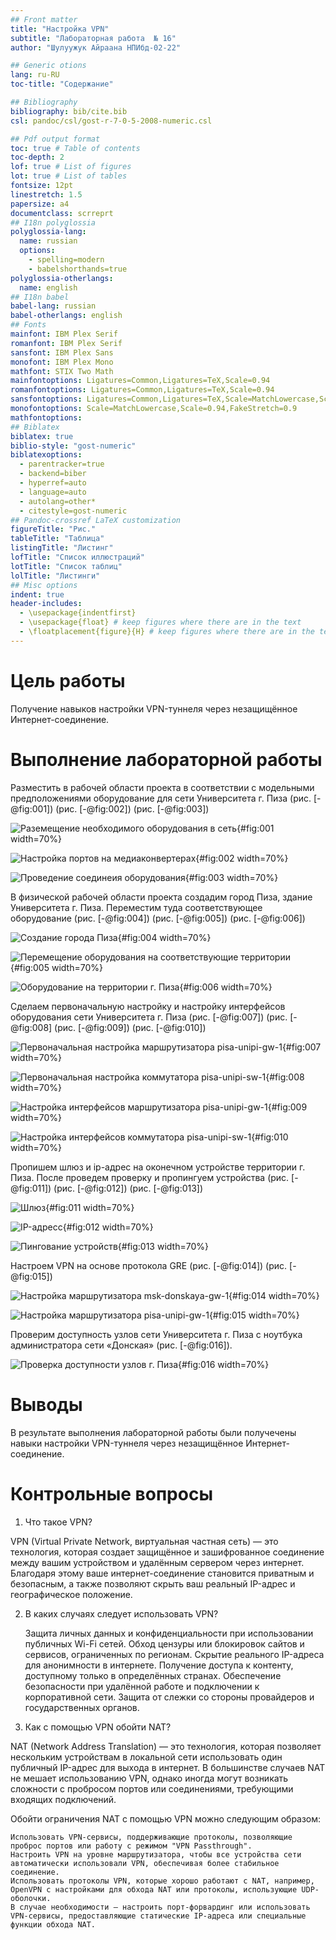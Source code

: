 ```yaml
---
## Front matter
title: "Настройка VPN"
subtitle: "Лабораторная работа  № 16"
author: "Шулуужук Айраана НПИбд-02-22"

## Generic otions
lang: ru-RU
toc-title: "Содержание"

## Bibliography
bibliography: bib/cite.bib
csl: pandoc/csl/gost-r-7-0-5-2008-numeric.csl

## Pdf output format
toc: true # Table of contents
toc-depth: 2
lof: true # List of figures
lot: true # List of tables
fontsize: 12pt
linestretch: 1.5
papersize: a4
documentclass: scrreprt
## I18n polyglossia
polyglossia-lang:
  name: russian
  options:
	- spelling=modern
	- babelshorthands=true
polyglossia-otherlangs:
  name: english
## I18n babel
babel-lang: russian
babel-otherlangs: english
## Fonts
mainfont: IBM Plex Serif
romanfont: IBM Plex Serif
sansfont: IBM Plex Sans
monofont: IBM Plex Mono
mathfont: STIX Two Math
mainfontoptions: Ligatures=Common,Ligatures=TeX,Scale=0.94
romanfontoptions: Ligatures=Common,Ligatures=TeX,Scale=0.94
sansfontoptions: Ligatures=Common,Ligatures=TeX,Scale=MatchLowercase,Scale=0.94
monofontoptions: Scale=MatchLowercase,Scale=0.94,FakeStretch=0.9
mathfontoptions:
## Biblatex
biblatex: true
biblio-style: "gost-numeric"
biblatexoptions:
  - parentracker=true
  - backend=biber
  - hyperref=auto
  - language=auto
  - autolang=other*
  - citestyle=gost-numeric
## Pandoc-crossref LaTeX customization
figureTitle: "Рис."
tableTitle: "Таблица"
listingTitle: "Листинг"
lofTitle: "Список иллюстраций"
lotTitle: "Список таблиц"
lolTitle: "Листинги"
## Misc options
indent: true
header-includes:
  - \usepackage{indentfirst}
  - \usepackage{float} # keep figures where there are in the text
  - \floatplacement{figure}{H} # keep figures where there are in the text
---
```


# Цель работы

Получение навыков настройки VPN-туннеля через незащищённое Интернет-соединение.

# Выполнение лабораторной работы

Разместить в рабочей области проекта в соответствии с модельными предположениями оборудование для сети Университета г. Пиза (рис. [-@fig:001]) (рис. [-@fig:002]) (рис. [-@fig:003])

![Раземещение необходимого оборудования в сеть](image/1.png){#fig:001 width=70%}

![Настройка портов на медиаконвертерах](image/2.png){#fig:002 width=70%}

![Проведение соединеия оборудования](image/3.png){#fig:003 width=70%}

В физической рабочей области проекта создадим город Пиза, здание Университета г. Пиза. Переместим туда соответствующее оборудование (рис. [-@fig:004]) (рис. [-@fig:005]) (рис. [-@fig:006])

![Создание города Пиза](image/4.png){#fig:004 width=70%}

![Перемещение оборудования на соответствующие территории](image/5.png){#fig:005 width=70%}

![Оборудование на территории г. Пиза](image/6.png){#fig:006 width=70%}

Сделаем первоначальную настройку и настройку интерфейсов оборудования сети Университета г. Пиза (рис. [-@fig:007]) (рис. [-@fig:008] (рис. [-@fig:009]) (рис. [-@fig:010]) 

![Первоначальная настройка маршрутизатора pisa-unipi-gw-1](image/7.png){#fig:007 width=70%}

![Первоначальная настройка коммутатора pisa-unipi-sw-1](image/8.png){#fig:008 width=70%}

![Настройка интерфейсов маршрутизатора pisa-unipi-gw-1](image/9.png){#fig:009 width=70%}

![Настройка интерфейсов коммутатора pisa-unipi-sw-1](image/10.png){#fig:010 width=70%}

Пропишем шлюз и ip-адрес на оконечном устройстве территории г. Пиза. После проведем проверку и пропингуем устройства (рис. [-@fig:011]) (рис. [-@fig:012]) (рис. [-@fig:013]) 

![Шлюз](image/11.png){#fig:011 width=70%}

![IP-адресс](image/12.png){#fig:012 width=70%}

![Пингование устройств](image/13.png){#fig:013 width=70%}

Настроем VPN на основе протокола GRE (рис. [-@fig:014]) (рис. [-@fig:015])

![Настройка маршрутизатора msk-donskaya-gw-1](image/14.png){#fig:014 width=70%}

![Настройка маршрутизатора pisa-unipi-gw-1](image/15.png){#fig:015 width=70%}

Проверим доступность узлов сети Университета г. Пиза с ноутбука администратора сети «Донская» (рис. [-@fig:016]).

![Проверка доступности узлов г. Пиза](image/16.png){#fig:016 width=70%}

# Выводы

В результате выполнения лабораторной работы были получечены навыки настройки VPN-туннеля через незащищённое Интернет-соединение.

# Контрольные вопросы

1. Что такое VPN?

VPN (Virtual Private Network, виртуальная частная сеть) — это технология, которая создает защищённое и зашифрованное соединение между вашим устройством и удалённым сервером через интернет. Благодаря этому ваше интернет-соединение становится приватным и безопасным, а также позволяют скрыть ваш реальный IP-адрес и географическое положение.

2. В каких случаях следует использовать VPN?

    Защита личных данных и конфиденциальности при использовании публичных Wi-Fi сетей.
    Обход цензуры или блокировок сайтов и сервисов, ограниченных по регионам.
    Скрытие реального IP-адреса для анонимности в интернете.
    Получение доступа к контенту, доступному только в определённых странах.
    Обеспечение безопасности при удалённой работе и подключении к корпоративной сети.
    Защита от слежки со стороны провайдеров и государственных органов.
 
3. Как с помощью VPN обойти NAT?

NAT (Network Address Translation) — это технология, которая позволяет нескольким устройствам в локальной сети использовать один публичный IP-адрес для выхода в интернет. В большинстве случаев NAT не мешает использованию VPN, однако иногда могут возникать сложности с пробросом портов или соединениями, требующими входящих подключений.

Обойти ограничения NAT с помощью VPN можно следующим образом:

    Использовать VPN-сервисы, поддерживающие протоколы, позволяющие проброс портов или работу с режимом "VPN Passthrough".
    Настроить VPN на уровне маршрутизатора, чтобы все устройства сети автоматически использовали VPN, обеспечивая более стабильное соединение.
    Использовать протоколы VPN, которые хорошо работают с NAT, например, OpenVPN с настройками для обхода NAT или протоколы, использующие UDP-оболочки.
    В случае необходимости — настроить порт-форвардинг или использовать VPN-сервисы, предоставляющие статические IP-адреса или специальные функции обхода NAT.

